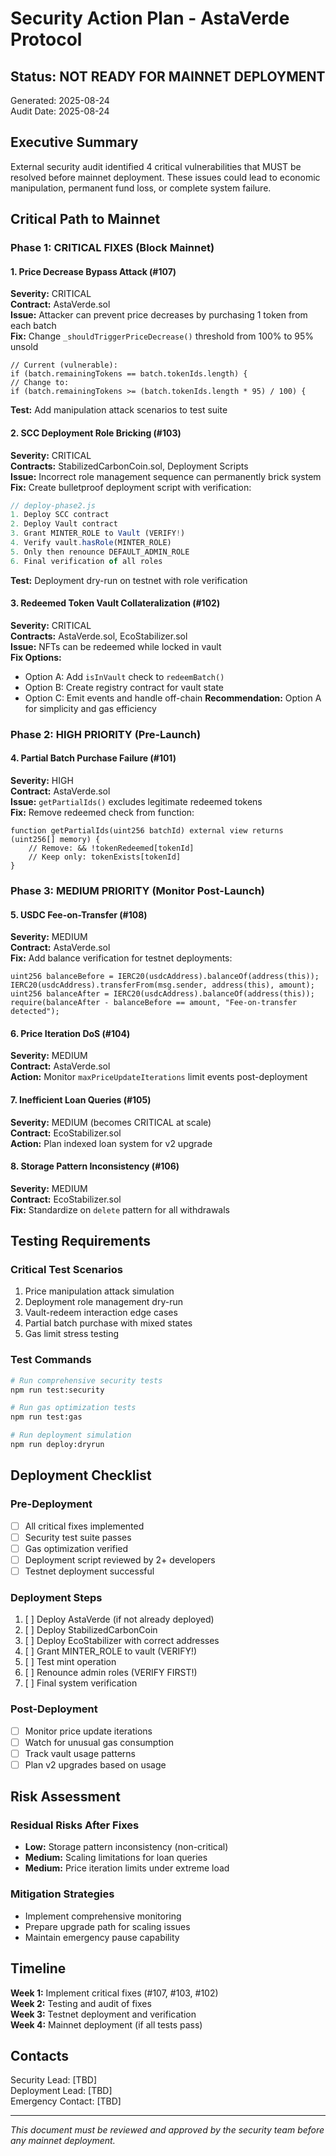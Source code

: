 # Security Action Plan - AstaVerde Protocol

## Status: NOT READY FOR MAINNET DEPLOYMENT

Generated: 2025-08-24  
Audit Date: 2025-08-24

## Executive Summary

External security audit identified 4 critical vulnerabilities that MUST be resolved before mainnet deployment. These issues could lead to economic manipulation, permanent fund loss, or complete system failure.

## Critical Path to Mainnet

### Phase 1: CRITICAL FIXES (Block Mainnet)

#### 1. Price Decrease Bypass Attack (#107)

**Severity:** CRITICAL  
**Contract:** AstaVerde.sol  
**Issue:** Attacker can prevent price decreases by purchasing 1 token from each batch  
**Fix:** Change `_shouldTriggerPriceDecrease()` threshold from 100% to 95% unsold

```solidity
// Current (vulnerable):
if (batch.remainingTokens == batch.tokenIds.length) {
// Change to:
if (batch.remainingTokens >= (batch.tokenIds.length * 95) / 100) {
```

**Test:** Add manipulation attack scenarios to test suite

#### 2. SCC Deployment Role Bricking (#103)

**Severity:** CRITICAL  
**Contracts:** StabilizedCarbonCoin.sol, Deployment Scripts  
**Issue:** Incorrect role management sequence can permanently brick system  
**Fix:** Create bulletproof deployment script with verification:

```javascript
// deploy-phase2.js
1. Deploy SCC contract
2. Deploy Vault contract
3. Grant MINTER_ROLE to Vault (VERIFY!)
4. Verify vault.hasRole(MINTER_ROLE)
5. Only then renounce DEFAULT_ADMIN_ROLE
6. Final verification of all roles
```

**Test:** Deployment dry-run on testnet with role verification

#### 3. Redeemed Token Vault Collateralization (#102)

**Severity:** CRITICAL  
**Contracts:** AstaVerde.sol, EcoStabilizer.sol  
**Issue:** NFTs can be redeemed while locked in vault  
**Fix Options:**

- Option A: Add `isInVault` check to `redeemBatch()`
- Option B: Create registry contract for vault state
- Option C: Emit events and handle off-chain
  **Recommendation:** Option A for simplicity and gas efficiency

### Phase 2: HIGH PRIORITY (Pre-Launch)

#### 4. Partial Batch Purchase Failure (#101)

**Severity:** HIGH  
**Contract:** AstaVerde.sol  
**Issue:** `getPartialIds()` excludes legitimate redeemed tokens  
**Fix:** Remove redeemed check from function:

```solidity
function getPartialIds(uint256 batchId) external view returns (uint256[] memory) {
    // Remove: && !tokenRedeemed[tokenId]
    // Keep only: tokenExists[tokenId]
}
```

### Phase 3: MEDIUM PRIORITY (Monitor Post-Launch)

#### 5. USDC Fee-on-Transfer (#108)

**Severity:** MEDIUM  
**Contract:** AstaVerde.sol  
**Fix:** Add balance verification for testnet deployments:

```solidity
uint256 balanceBefore = IERC20(usdcAddress).balanceOf(address(this));
IERC20(usdcAddress).transferFrom(msg.sender, address(this), amount);
uint256 balanceAfter = IERC20(usdcAddress).balanceOf(address(this));
require(balanceAfter - balanceBefore == amount, "Fee-on-transfer detected");
```

#### 6. Price Iteration DoS (#104)

**Severity:** MEDIUM  
**Contract:** AstaVerde.sol  
**Action:** Monitor `maxPriceUpdateIterations` limit events post-deployment

#### 7. Inefficient Loan Queries (#105)

**Severity:** MEDIUM (becomes CRITICAL at scale)  
**Contract:** EcoStabilizer.sol  
**Action:** Plan indexed loan system for v2 upgrade

#### 8. Storage Pattern Inconsistency (#106)

**Severity:** MEDIUM  
**Contract:** EcoStabilizer.sol  
**Fix:** Standardize on `delete` pattern for all withdrawals

## Testing Requirements

### Critical Test Scenarios

1. Price manipulation attack simulation
2. Deployment role management dry-run
3. Vault-redeem interaction edge cases
4. Partial batch purchase with mixed states
5. Gas limit stress testing

### Test Commands

```bash
# Run comprehensive security tests
npm run test:security

# Run gas optimization tests
npm run test:gas

# Run deployment simulation
npm run deploy:dryrun
```

## Deployment Checklist

### Pre-Deployment

- [ ] All critical fixes implemented
- [ ] Security test suite passes
- [ ] Gas optimization verified
- [ ] Deployment script reviewed by 2+ developers
- [ ] Testnet deployment successful

### Deployment Steps

1. [ ] Deploy AstaVerde (if not already deployed)
2. [ ] Deploy StabilizedCarbonCoin
3. [ ] Deploy EcoStabilizer with correct addresses
4. [ ] Grant MINTER_ROLE to vault (VERIFY!)
5. [ ] Test mint operation
6. [ ] Renounce admin roles (VERIFY FIRST!)
7. [ ] Final system verification

### Post-Deployment

- [ ] Monitor price update iterations
- [ ] Watch for unusual gas consumption
- [ ] Track vault usage patterns
- [ ] Plan v2 upgrades based on usage

## Risk Assessment

### Residual Risks After Fixes

- **Low:** Storage pattern inconsistency (non-critical)
- **Medium:** Scaling limitations for loan queries
- **Medium:** Price iteration limits under extreme load

### Mitigation Strategies

- Implement comprehensive monitoring
- Prepare upgrade path for scaling issues
- Maintain emergency pause capability

## Timeline

**Week 1:** Implement critical fixes (#107, #103, #102)  
**Week 2:** Testing and audit of fixes  
**Week 3:** Testnet deployment and verification  
**Week 4:** Mainnet deployment (if all tests pass)

## Contacts

Security Lead: [TBD]  
Deployment Lead: [TBD]  
Emergency Contact: [TBD]

---

_This document must be reviewed and approved by the security team before any mainnet deployment._
